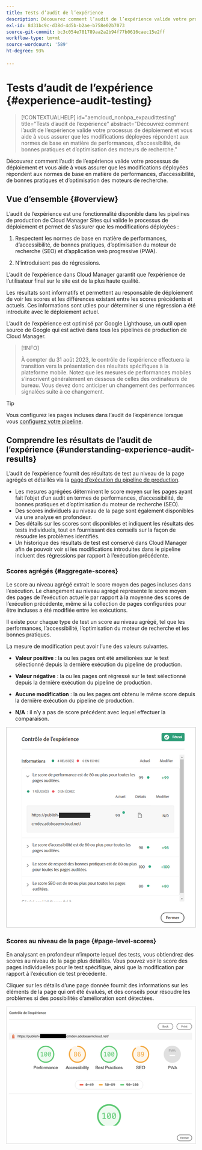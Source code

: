```yaml
---
title: Tests d’audit de l’expérience
description: Découvrez comment l’audit de l’expérience valide votre processus de déploiement et vous aide à vous assurer que les modifications déployées répondent aux normes de base en matière de performances, d’accessibilité, de bonnes pratiques et d’optimisation des moteurs de recherche.
exl-id: 8d31bc9c-d38d-4d5b-b2ae-b758e02b7073
source-git-commit: bc3c054e781789aa2a2b94f77b0616caec15e2ff
workflow-type: tm+mt
source-wordcount: '589'
ht-degree: 93%

---
```



# Tests d’audit de l’expérience {#experience-audit-testing}

>[!CONTEXTUALHELP]
>id="aemcloud_nonbpa_expaudittesting"
>title="Tests d’audit de l’expérience"
>abstract="Découvrez comment l’audit de l’expérience valide votre processus de déploiement et vous aide à vous assurer que les modifications déployées répondent aux normes de base en matière de performances, d’accessibilité, de bonnes pratiques et d’optimisation des moteurs de recherche."

Découvrez comment l’audit de l’expérience valide votre processus de déploiement et vous aide à vous assurer que les modifications déployées répondent aux normes de base en matière de performances, d’accessibilité, de bonnes pratiques et d’optimisation des moteurs de recherche.

## Vue d’ensemble {#overview}

L’audit de l’expérience est une fonctionnalité disponible dans les pipelines de production de Cloud Manager Sites qui valide le processus de déploiement et permet de s’assurer que les modifications déployées :

1. Respectent les normes de base en matière de performances, d’accessibilité, de bonnes pratiques, d’optimisation du moteur de recherche (SEO) et d’application web progressive (PWA).

1. N’introduisent pas de régressions.

L’audit de l’expérience dans Cloud Manager garantit que l’expérience de l’utilisateur final sur le site est de la plus haute qualité.

Les résultats sont informatifs et permettent au responsable de déploiement de voir les scores et les différences existant entre les scores précédents et actuels. Ces informations sont utiles pour déterminer si une régression a été introduite avec le déploiement actuel.

L’audit de l’expérience est optimisé par Google Lighthouse, un outil open source de Google qui est activé dans tous les pipelines de production de Cloud Manager.

>[!INFO]
>
>À compter du 31 août 2023, le contrôle de l’expérience effectuera la transition vers la présentation des résultats spécifiques à la plateforme mobile. Notez que les mesures de performances mobiles s’inscrivent généralement en dessous de celles des ordinateurs de bureau. Vous devez donc anticiper un changement des performances signalées suite à ce changement.

>[!TIP]
>
>Vous configurez les pages incluses dans l’audit de l’expérience lorsque vous [configurez votre pipeline](/help/implementing/cloud-manager/configuring-pipelines/configuring-production-pipelines.md#full-stack-code).

## Comprendre les résultats de l’audit de l’expérience {#understanding-experience-audit-results}

L’audit de l’expérience fournit des résultats de test au niveau de la page agrégés et détaillés via la [page d’exécution du pipeline de production](/help/implementing/cloud-manager/deploy-code.md).

* Les mesures agrégées déterminent le score moyen sur les pages ayant fait l’objet d’un audit en termes de performances, d’accessibilité, de bonnes pratiques et d’optimisation du moteur de recherche (SEO).
* Des scores individuels au niveau de la page sont également disponibles via une analyse en profondeur.
* Des détails sur les scores sont disponibles et indiquent les résultats des tests individuels, tout en fournissant des conseils sur la façon de résoudre les problèmes identifiés.
* Un historique des résultats de test est conservé dans Cloud Manager afin de pouvoir voir si les modifications introduites dans le pipeline incluent des régressions par rapport à l’exécution précédente.

### Scores agrégés {#aggregate-scores}

Le score au niveau agrégé extrait le score moyen des pages incluses dans l’exécution. Le changement au niveau agrégé représente le score moyen des pages de l’exécution actuelle par rapport à la moyenne des scores de l’exécution précédente, même si la collection de pages configurées pour être incluses a été modifiée entre les exécutions.

Il existe pour chaque type de test un score au niveau agrégé, tel que les performances, l’accessibilité, l’optimisation du moteur de recherche et les bonnes pratiques.

La mesure de modification peut avoir l’une des valeurs suivantes.

* **Valeur positive** : la ou les pages ont été améliorées sur le test sélectionné depuis la dernière exécution du pipeline de production.

* **Valeur négative** : la ou les pages ont régressé sur le test sélectionné depuis la dernière exécution du pipeline de production.

* **Aucune modification** : la ou les pages ont obtenu le même score depuis la dernière exécution du pipeline de production.

* **N/A** : il n’y a pas de score précédent avec lequel effectuer la comparaison.

![Résultats de l’audit de l’expérience](/help/implementing/cloud-manager/assets/exp-audit-1.png)

### Scores au niveau de la page {#page-level-scores}

En analysant en profondeur n’importe lequel des tests, vous obtiendrez des scores au niveau de la page plus détaillés. Vous pouvez voir le score des pages individuelles pour le test spécifique, ainsi que la modification par rapport à l’exécution de test précédente.

Cliquer sur les détails d’une page donnée fournit des informations sur les éléments de la page qui ont été évalués, et des conseils pour résoudre les problèmes si des possibilités d’amélioration sont détectées.

![Scores au niveau de la page](/help/implementing/cloud-manager/assets/exp-audit-2.png)

